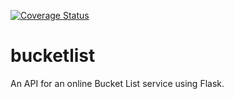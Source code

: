 [![Coverage Status](https://coveralls.io/repos/github/bmwachajr/bucketlist/badge.svg?branch=master)](https://coveralls.io/github/bmwachajr/bucketlist?branch=master)

# bucketlist
An API for an online Bucket List service using Flask.
